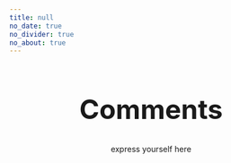```yaml
---
title: null
no_date: true
no_divider: true
no_about: true
---
```

<div class="container" style="height: calc(100vh - 180px)">
    <strong>
        <h1 align="center" style="font-size: 48px">
            Comments
        </h1>
    </strong>
    <p align="center">
        express yourself here
    </p>
    <br><br>
    <div class="container-self">
      <div class="artboard">
        <div class="artboard_header"></div>
        <div class="artboard_footer"></div>
        <div class="deer">
          <div class="rocking">
            <div class="head">
              <div class="horns">
                <div class="horn horn-left">
                  <div class="line line-one"></div>
                  <div class="line"></div>
                  <div class="line line-three"></div>
                </div>
                <div class="horn horn-right">
                  <div class="line line-one"></div>
                  <div class="line"></div>
                  <div class="line line-three"></div>
                </div>
              </div>
              <div class="ears">
                <div class="ear ear-left"></div>
                <div class="ear ear-right"></div>
              </div>
              <div class="eyes">
                <div class="eye eye-left"></div>
                <div class="eye eye-right"></div>
              </div>
              <div class="nose"></div>
            </div>
            <div class="body">
              <div class="shadow"></div>
              <div class="hooves">
                <div class="hoof-one">
                  <div class="line"></div>
                  <div class="anim-part">
                    <div class="circle">
                      <div class="circle">
                        <div class="circle">
                          <div class="circle">
                            <div class="circle circle-last"></div>
                          </div>
                        </div>
                      </div>
                    </div>
                  </div>
                </div>
                <div class="hoof-two">
                  <div class="line-one"></div>
                  <div class="line-two"></div>
                </div>
              </div>
            </div>
            <div class="tail">
              <div class="circle">
                <div class="circle">
                  <div class="circle">
                    <div class="circle">
                      <div class="circle"></div>
                    </div>
                  </div>
                </div>
              </div>
            </div>
          </div>
          <div class="legs">
            <div class="leg-left">
              <div class="anim-part">
                <div class="line"></div>
              </div>
            </div>
            <div class="leg-right">
              <div class="anim-part">
                <div class="circle">
                  <div class="circle">
                    <div class="circle">
                      <div class="circle">
                        <div class="circle">
                          <div class="circle">
                            <div class="circle">
                              <div class="circle">
                                <div class="circle circle-last"></div>
                              </div>
                            </div>
                          </div>
                        </div>
                      </div>
                    </div>
                  </div>
                </div>
              </div>
            </div>
          </div>
        </div>
        <div class="presents">
          <div class="present present-one"></div>
          <div class="present present-two"></div>
          <div class="present present-two present-two-right"></div>
          <div class="present present-three"></div>
        </div>
        <div class="snow"></div>
        <div class="snowflake"></div>
        <div class="snowflake"></div>
        <div class="snowflake"></div>
        <div class="snowflake"></div>
        <div class="snowflake"></div>
        <div class="snowflake"></div>
        <div class="snowflake"></div>
        <div class="snowflake"></div>
        <div class="snowflake"></div>
        <div class="snowflake"></div>
        <div class="snowflake"></div>
        <div class="snowflake"></div>
        <div class="snowflake"></div>
        <div class="snowflake"></div>
        <div class="snowflake"></div>
        <div class="snowflake"></div>
        <div class="snowflake"></div>
        <div class="snowflake"></div>
        <div class="snowflake"></div>
        <div class="snowflake"></div>
        <div class="snowflake"></div>
        <div class="snowflake"></div>
        <div class="snowflake"></div>
        <div class="snowflake"></div>
        <div class="snowflake"></div>
        <div class="snowflake"></div>
        <div class="snowflake"></div>
        <div class="snowflake"></div>
        <div class="snowflake"></div>
        <div class="snowflake"></div>
        <div class="snowflake"></div>
        <div class="snowflake"></div>
        <div class="snowflake"></div>
        <div class="snowflake"></div>
        <div class="snowflake"></div>
        <div class="snowflake"></div>
        <div class="snowflake"></div>
        <div class="snowflake"></div>
        <div class="snowflake"></div>
        <div class="snowflake"></div>
        <div class="snowflake"></div>
        <div class="snowflake"></div>
        <div class="snowflake"></div>
        <div class="snowflake"></div>
        <div class="snowflake"></div>
        <div class="snowflake"></div>
        <div class="snowflake"></div>
        <div class="snowflake"></div>
        <div class="snowflake"></div>
        <div class="snowflake"></div>
        <div class="snowflake"></div>
        <div class="snowflake"></div>
        <div class="snowflake"></div>
        <div class="snowflake"></div>
        <div class="snowflake"></div>
        <div class="snowflake"></div>
        <div class="snowflake"></div>
        <div class="snowflake"></div>
        <div class="snowflake"></div>
        <div class="snowflake"></div>
        <div class="snowflake"></div>
        <div class="snowflake"></div>
        <div class="snowflake"></div>
        <div class="snowflake"></div>
        <div class="snowflake"></div>
        <div class="snowflake"></div>
        <div class="snowflake"></div>
        <div class="snowflake"></div>
        <div class="snowflake"></div>
        <div class="snowflake"></div>
        <div class="snowflake"></div>
        <div class="snowflake"></div>
        <div class="snowflake"></div>
        <div class="snowflake"></div>
        <div class="snowflake"></div>
        <div class="snowflake"></div>
        <div class="snowflake"></div>
        <div class="snowflake"></div>
        <div class="snowflake"></div>
        <div class="snowflake"></div>
        <div class="snowflake"></div>
        <div class="snowflake"></div>
        <div class="snowflake"></div>
        <div class="snowflake"></div>
        <div class="snowflake"></div>
        <div class="snowflake"></div>
        <div class="snowflake"></div>
        <div class="snowflake"></div>
        <div class="snowflake"></div>
        <div class="snowflake"></div>
        <div class="snowflake"></div>
        <div class="snowflake"></div>
        <div class="snowflake"></div>
        <div class="snowflake"></div>
        <div class="snowflake"></div>
        <div class="snowflake"></div>
        <div class="snowflake"></div>
        <div class="snowflake"></div>
        <div class="snowflake"></div>
      </div>
    </div>
</div>
<br><br><br><br><br>